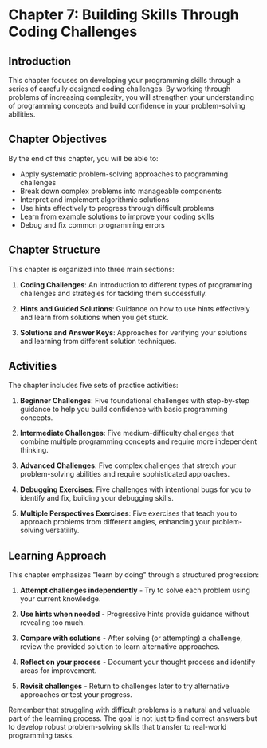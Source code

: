 # Chapter 7: Building Skills Through Coding Challenges

## Introduction

This chapter focuses on developing your programming skills through a series of carefully designed coding challenges. By working through problems of increasing complexity, you will strengthen your understanding of programming concepts and build confidence in your problem-solving abilities.

## Chapter Objectives

By the end of this chapter, you will be able to:

- Apply systematic problem-solving approaches to programming challenges
- Break down complex problems into manageable components
- Interpret and implement algorithmic solutions
- Use hints effectively to progress through difficult problems
- Learn from example solutions to improve your coding skills
- Debug and fix common programming errors

## Chapter Structure

This chapter is organized into three main sections:

1. **Coding Challenges**: An introduction to different types of programming challenges and strategies for tackling them successfully.

2. **Hints and Guided Solutions**: Guidance on how to use hints effectively and learn from solutions when you get stuck.

3. **Solutions and Answer Keys**: Approaches for verifying your solutions and learning from different solution techniques.

## Activities

The chapter includes five sets of practice activities:

1. **Beginner Challenges**: Five foundational challenges with step-by-step guidance to help you build confidence with basic programming concepts.

2. **Intermediate Challenges**: Five medium-difficulty challenges that combine multiple programming concepts and require more independent thinking.

3. **Advanced Challenges**: Five complex challenges that stretch your problem-solving abilities and require sophisticated approaches.

4. **Debugging Exercises**: Five challenges with intentional bugs for you to identify and fix, building your debugging skills.

5. **Multiple Perspectives Exercises**: Five exercises that teach you to approach problems from different angles, enhancing your problem-solving versatility.

## Learning Approach

This chapter emphasizes "learn by doing" through a structured progression:

1. **Attempt challenges independently** - Try to solve each problem using your current knowledge.

2. **Use hints when needed** - Progressive hints provide guidance without revealing too much.

3. **Compare with solutions** - After solving (or attempting) a challenge, review the provided solution to learn alternative approaches.

4. **Reflect on your process** - Document your thought process and identify areas for improvement.

5. **Revisit challenges** - Return to challenges later to try alternative approaches or test your progress.

Remember that struggling with difficult problems is a natural and valuable part of the learning process. The goal is not just to find correct answers but to develop robust problem-solving skills that transfer to real-world programming tasks.
